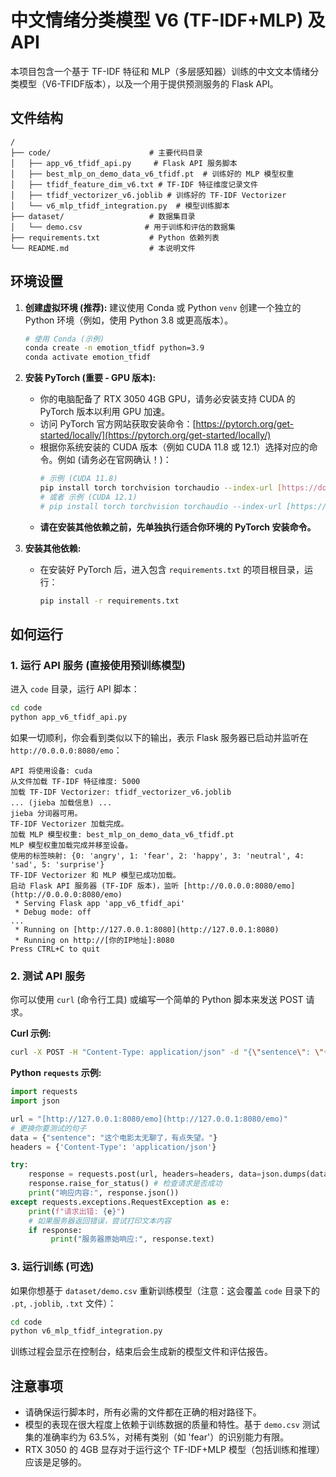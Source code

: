 # 中文情绪分类模型 V6 (TF-IDF+MLP) 及 API

本项目包含一个基于 TF-IDF 特征和 MLP（多层感知器）训练的中文文本情绪分类模型（V6-TFIDF版本），以及一个用于提供预测服务的 Flask API。

## 文件结构

```
/
├── code/                      # 主要代码目录
│   ├── app_v6_tfidf_api.py     # Flask API 服务脚本
│   ├── best_mlp_on_demo_data_v6_tfidf.pt  # 训练好的 MLP 模型权重
│   ├── tfidf_feature_dim_v6.txt # TF-IDF 特征维度记录文件
│   ├── tfidf_vectorizer_v6.joblib # 训练好的 TF-IDF Vectorizer
│   └── v6_mlp_tfidf_integration.py  # 模型训练脚本
├── dataset/                   # 数据集目录
│   └── demo.csv              # 用于训练和评估的数据集
├── requirements.txt           # Python 依赖列表
└── README.md                  # 本说明文件
```

## 环境设置

1.  **创建虚拟环境 (推荐):**
    建议使用 Conda 或 Python `venv` 创建一个独立的 Python 环境（例如，使用 Python 3.8 或更高版本）。
    ```bash
    # 使用 Conda (示例)
    conda create -n emotion_tfidf python=3.9
    conda activate emotion_tfidf
    ```

2.  **安装 PyTorch (重要 - GPU 版本):**
    * 你的电脑配备了 RTX 3050 4GB GPU，请务必安装支持 CUDA 的 PyTorch 版本以利用 GPU 加速。
    * 访问 PyTorch 官方网站获取安装命令：[https://pytorch.org/get-started/locally/](https://pytorch.org/get-started/locally/)
    * 根据你系统安装的 CUDA 版本（例如 CUDA 11.8 或 12.1）选择对应的命令。例如 (请务必在官网确认！)：
        ```bash
        # 示例 (CUDA 11.8)
        pip install torch torchvision torchaudio --index-url [https://download.pytorch.org/whl/cu118](https://download.pytorch.org/whl/cu118)
        # 或者 示例 (CUDA 12.1)
        # pip install torch torchvision torchaudio --index-url [https://download.pytorch.org/whl/cu121](https://download.pytorch.org/whl/cu121)
        ```
    * **请在安装其他依赖之前，先单独执行适合你环境的 PyTorch 安装命令。**

3.  **安装其他依赖:**
    * 在安装好 PyTorch 后，进入包含 `requirements.txt` 的项目根目录，运行：
        ```bash
        pip install -r requirements.txt
        ```

## 如何运行

### 1. 运行 API 服务 (直接使用预训练模型)

进入 `code` 目录，运行 API 脚本：

```bash
cd code
python app_v6_tfidf_api.py
```

如果一切顺利，你会看到类似以下的输出，表示 Flask 服务器已启动并监听在 `http://0.0.0.0:8080/emo`：

```
API 将使用设备: cuda
从文件加载 TF-IDF 特征维度: 5000
加载 TF-IDF Vectorizer: tfidf_vectorizer_v6.joblib
... (jieba 加载信息) ...
jieba 分词器可用。
TF-IDF Vectorizer 加载完成。
加载 MLP 模型权重: best_mlp_on_demo_data_v6_tfidf.pt
MLP 模型权重加载完成并移至设备。
使用的标签映射: {0: 'angry', 1: 'fear', 2: 'happy', 3: 'neutral', 4: 'sad', 5: 'surprise'}
TF-IDF Vectorizer 和 MLP 模型已成功加载。
启动 Flask API 服务器 (TF-IDF 版本)，监听 [http://0.0.0.0:8080/emo](http://0.0.0.0:8080/emo)
 * Serving Flask app 'app_v6_tfidf_api'
 * Debug mode: off
...
 * Running on [http://127.0.0.1:8080](http://127.0.0.1:8080)
 * Running on http://[你的IP地址]:8080
Press CTRL+C to quit
```

### 2. 测试 API 服务

你可以使用 `curl` (命令行工具) 或编写一个简单的 Python 脚本来发送 POST 请求。

**Curl 示例:**

```bash
curl -X POST -H "Content-Type: application/json" -d "{\"sentence\": \"今天阳光明媚，真是开心的一天！\"}" [http://127.0.0.1:8080/emo](http://127.0.0.1:8080/emo)
```

**Python `requests` 示例:**

```python
import requests
import json

url = "[http://127.0.0.1:8080/emo](http://127.0.0.1:8080/emo)"
# 更换你要测试的句子
data = {"sentence": "这个电影太无聊了，有点失望。"}
headers = {'Content-Type': 'application/json'}

try:
    response = requests.post(url, headers=headers, data=json.dumps(data, ensure_ascii=False).encode('utf-8')) # 确保正确编码中文
    response.raise_for_status() # 检查请求是否成功
    print("响应内容:", response.json())
except requests.exceptions.RequestException as e:
    print(f"请求出错: {e}")
    # 如果服务器返回错误，尝试打印文本内容
    if response:
         print("服务器原始响应:", response.text)

```

### 3. 运行训练 (可选)

如果你想基于 `dataset/demo.csv` 重新训练模型（注意：这会覆盖 `code` 目录下的 `.pt`, `.joblib`, `.txt` 文件）：

```bash
cd code
python v6_mlp_tfidf_integration.py
```

训练过程会显示在控制台，结束后会生成新的模型文件和评估报告。

## 注意事项

* 请确保运行脚本时，所有必需的文件都在正确的相对路径下。
* 模型的表现在很大程度上依赖于训练数据的质量和特性。基于 `demo.csv` 测试集的准确率约为 63.5%，对稀有类别（如 'fear'）的识别能力有限。
* RTX 3050 的 4GB 显存对于运行这个 TF-IDF+MLP 模型（包括训练和推理）应该是足够的。